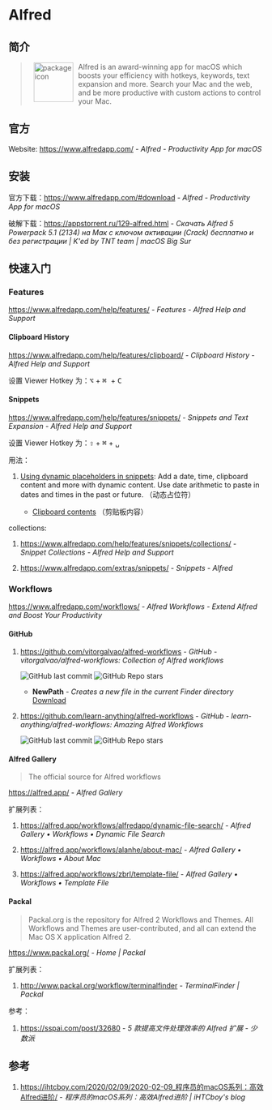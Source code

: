 # Alfred

## 简介

> <img src="https://www.alfredapp.com/media/logo4@2x.png" alt="package icon" align="left" width="78" hspace="10" vspace="0"> Alfred is an award-winning app for macOS which boosts your efficiency with hotkeys, keywords, text expansion and more. Search your Mac and the web, and be more productive with custom actions to control your Mac.

## 官方

Website: https://www.alfredapp.com/ - *Alfred - Productivity App for macOS*

## 安装

官方下载：https://www.alfredapp.com/#download - *Alfred - Productivity App for macOS*

破解下载：https://appstorrent.ru/129-alfred.html - *Скачать Alfred 5 Powerpack 5.1 (2134) на Мак с ключом активации (Crack) бесплатно и без регистрации | K'ed by TNT team | macOS Big Sur*

## 快速入门

### Features

https://www.alfredapp.com/help/features/ - *Features - Alfred Help and Support*

#### Clipboard History

https://www.alfredapp.com/help/features/clipboard/ - *Clipboard History - Alfred Help and Support*

设置 Viewer Hotkey 为：<kbd>⌥</kbd> + <kbd>⌘ </kbd> + <kbd>C</kbd>

#### Snippets

https://www.alfredapp.com/help/features/snippets/ - *Snippets and Text Expansion - Alfred Help and Support*

设置 Viewer Hotkey 为：<kbd>⇧</kbd> + <kbd>⌘</kbd> + <kbd>␣</kbd>

用法：

1. [Using dynamic placeholders in snippets](https://www.alfredapp.com/help/features/snippets/#dynamic): Add a date, time, clipboard content and more with dynamic content. Use date arithmetic to paste in dates and times in the past or future. （动态占位符）

    - [Clipboard contents](https://www.alfredapp.com/help/workflows/advanced/placeholders/#clipboard) （剪贴板内容）

collections:

1. https://www.alfredapp.com/help/features/snippets/collections/ - *Snippet Collections - Alfred Help and Support*

2. https://www.alfredapp.com/extras/snippets/ - *Snippets - Alfred*

### Workflows

https://www.alfredapp.com/workflows/ - *Alfred Workflows - Extend Alfred and Boost Your Productivity*

#### GitHub

1. https://github.com/vitorgalvao/alfred-workflows - *GitHub - vitorgalvao/alfred-workflows: Collection of Alfred workflows*

    ![GitHub last commit](https://badgen.net/github/last-commit/vitorgalvao/alfred-workflows?icon=github&color=blue)
    ![GitHub Repo stars](https://img.shields.io/github/stars/vitorgalvao/alfred-workflows?style=social)

    - **NewPath** - *Creates a new file in the current Finder directory* [Download](https://raw.githubusercontent.com/vitorgalvao/alfred-workflows/master/NewPath/NewPath.alfredworkflow)

2. https://github.com/learn-anything/alfred-workflows - *GitHub - learn-anything/alfred-workflows: Amazing Alfred Workflows*

    ![GitHub last commit](https://badgen.net/github/last-commit/learn-anything/alfred-workflows?icon=github&color=blue)
    ![GitHub Repo stars](https://img.shields.io/github/stars/learn-anything/alfred-workflows?style=social)

#### Alfred Gallery

> The official source for Alfred workflows

https://alfred.app/ - *Alfred Gallery*

扩展列表：

1. https://alfred.app/workflows/alfredapp/dynamic-file-search/ - *Alfred Gallery • Workflows • Dynamic File Search*

2. https://alfred.app/workflows/alanhe/about-mac/ - *Alfred Gallery • Workflows • About Mac*

3. https://alfred.app/workflows/zbrl/template-file/ - *Alfred Gallery • Workflows • Template File*

#### Packal

> Packal.org is the repository for Alfred 2 Workflows and Themes. All Workflows and Themes are user-contributed, and all can extend the Mac OS X application Alfred 2.

https://www.packal.org/ - *Home | Packal*

扩展列表：

1. http://www.packal.org/workflow/terminalfinder - *TerminalFinder | Packal*

参考：

1. https://sspai.com/post/32680 - *5 款提高文件处理效率的 Alfred 扩展 - 少数派*

## 参考

1. https://ihtcboy.com/2020/02/09/2020-02-09_程序员的macOS系列：高效Alfred进阶/ - *程序员的macOS系列：高效Alfred进阶 | iHTCboy's blog*
